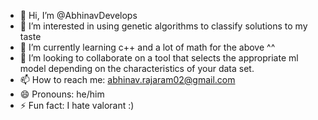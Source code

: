 - 👋 Hi, I’m @AbhinavDevelops
- 👀 I’m interested in using genetic algorithms to classify solutions to my taste
- 🌱 I’m currently learning c++ and a lot of math for the above ^^
- 💞️ I’m looking to collaborate on a tool that selects the appropriate ml model depending on the characteristics of your data set.
- 📫 How to reach me: abhinav.rajaram02@gmail.com
- 😄 Pronouns: he/him
- ⚡ Fun fact: I hate valorant :)

<!---
AbhinavDevelops/AbhinavDevelops is a ✨ special ✨ repository because its `README.md` (this file) appears on your GitHub profile.
You can click the Preview link to take a look at your changes.
--->
